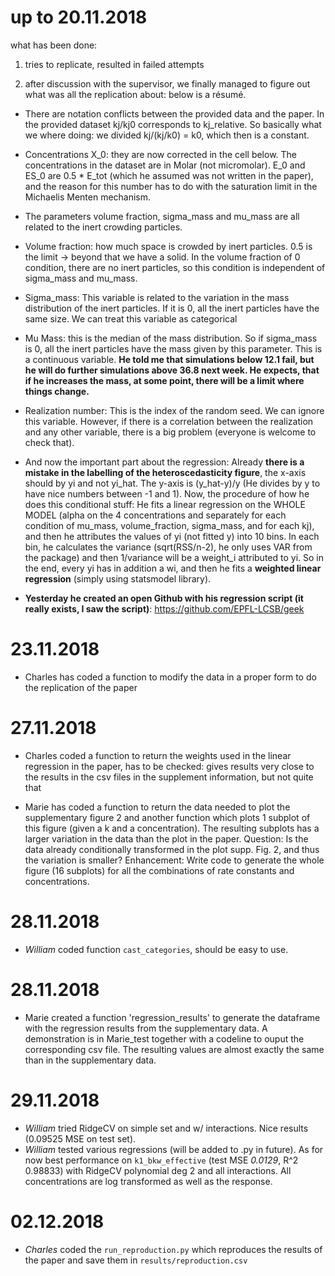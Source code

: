 # up to 20.11.2018
what has been done:
1. tries to replicate, resulted in failed attempts


2. after discussion with the supervisor, we finally managed to figure out what was all the replication about: below is a résumé.

  - There are notation conflicts between the provided data and the paper. In the provided dataset kj/kj0 corresponds to kj_relative. So basically what we where doing: we divided kj/(kj/k0) = k0,
 which then is a constant.

  - Concentrations X_0: they are now corrected in the cell below. The concentrations in the dataset are in Molar (not micromolar). E_0 and ES_0 are 0.5 * E_tot (which he assumed was not written
 in the paper), and the reason for this number has to do with the saturation limit in the Michaelis Menten mechanism.

  - The parameters volume fraction, sigma_mass and mu_mass are all related to the inert crowding particles.

  - Volume fraction: how much space is crowded by inert particles. 0.5 is the limit -> beyond that we have a solid. In the volume fraction of 0 condition, there are no inert particles, so this condition
 is independent of sigma_mass and mu_mass.

  - Sigma_mass: This variable is related to the variation in the mass distribution of the inert particles. If it is 0, all the inert particles have the same size. We can treat this variable as categorical

  - Mu Mass: this is the median of the mass distribution. So if sigma_mass is 0, all the inert particles have the mass given by this parameter. This is a continuous variable. **He told me that simulations
 below 12.1 fail, but he will do further simulations above 36.8 next week. He expects, that if he increases the mass, at some point, there will be a limit where things change.**

  - Realization number: This is the index of the random seed. We can ignore this variable. However, if there is a correlation between the realization and any other variable, there is a big problem
 (everyone is welcome to check that).

  - And now the important part about the regression: Already **there is a mistake in the labelling of the heteroscedasticity figure**, the x-axis should by yi and not yi_hat.
 The y-axis is (y_hat-y)/y (He divides by y to have nice numbers between -1 and 1). Now, the procedure of how he does this conditional stuff: He fits a linear regression on the WHOLE MODEL
(alpha on the 4 concentrations and separately for each condition of mu_mass, volume_fraction, sigma_mass, and for each kj), and then he attributes the values of yi (not fitted y) into 10 bins.
 In each bin, he calculates the variance (sqrt(RSS/n-2), he only uses VAR from the package) and then 1/variance will be a weight_i attributed to yi. So in the end, every yi has in addition a wi,
 and then he fits a **weighted linear regression** (simply using statsmodel library).

  - **Yesterday he created an open Github with his regression script (it really exists, I saw the script)**:  https://github.com/EPFL-LCSB/geek

# 23.11.2018

- Charles has coded a function to modify the data in a proper form to do the replication of the paper

# 27.11.2018
- Charles coded a function to return the weights used in the linear regression in the paper, has to be checked: gives results very close to the results in the csv files in the supplement information, but not quite that

- Marie has coded a function to return the data needed to plot the supplementary figure 2 and another function which plots 1 subplot of this figure (given a k and a concentration). The resulting subplots has a larger variation in the data than the plot in the paper.
Question: Is the data already conditionally transformed in the plot supp. Fig. 2, and thus the variation is smaller?
Enhancement: Write code to generate the whole figure (16 subplots) for all the combinations of rate constants and concentrations.

# 28.11.2018

- _William_ coded function `cast_categories`, should be easy to use.

# 28.11.2018
- Marie created a function 'regression_results' to generate the dataframe with the regression results from the supplementary data. A demonstration is in Marie_test together with a codeline to ouput the corresponding csv file.
The resulting values are almost exactly the same than in the supplementary data.

# 29.11.2018

- _William_ tried RidgeCV on simple set and w/ interactions. Nice results (0.09525 MSE on test set).
- _William_ tested various regressions (will be added to .py in future). As for now best performance on `k1_bkw_effective` (test MSE *0.0129*, R\^2 0.98833) with RidgeCV polynomial deg 2 and all interactions. All concentrations are log transformed as well as the response.

# 02.12.2018

- _Charles_ coded the `run_reproduction.py` which reproduces the results of the paper and save them in `results/reproduction.csv`
